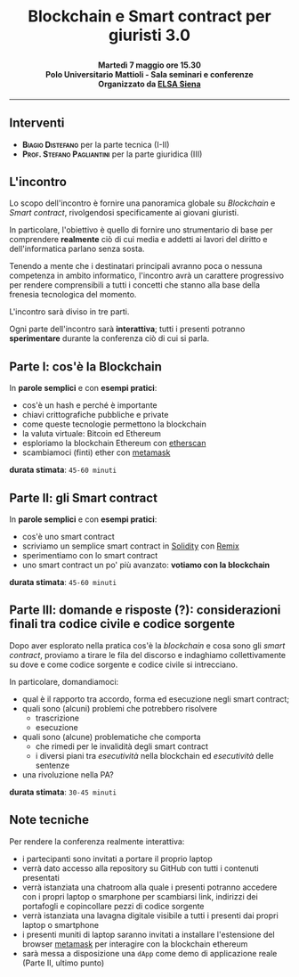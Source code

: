 # <p align="center"> Blockchain e Smart contract per giuristi 3.0 </p>
#### <p align="center"> Martedì 7 maggio ore 15.30 <br> Polo Universitario Mattioli - Sala seminari e conferenze <br> Organizzato da [ELSA Siena](https://www.facebook.com/ELSASienaOfficial/)</p>
_________________________________

## Interventi

* **<span style="font-variant:small-caps;">Biagio Distefano</span>** per la parte tecnica (I-II)
* **<span style="font-variant:small-caps;">Prof. Stefano Pagliantini</span>** per la parte giuridica (III)

## L'incontro

Lo scopo dell'incontro è fornire una panoramica globale su *Blockchain* e *Smart contract*, rivolgendosi specificamente ai giovani giuristi.

In particolare, l'obiettivo è quello di fornire uno strumentario di base per comprendere **realmente**
ciò di cui media e addetti ai lavori del diritto e dell'informatica parlano senza sosta.

Tenendo a mente che i destinatari principali avranno poca o nessuna competenza in ambito informatico,
l'incontro avrà un carattere progressivo per rendere comprensibili a tutti i concetti che stanno alla
base della frenesia tecnologica del momento.

L'incontro sarà diviso in tre parti.

Ogni parte dell'incontro sarà **interattiva**; tutti i presenti potranno **sperimentare** durante la conferenza ciò di cui si parla.

## Parte I: cos'è la Blockchain

In **parole semplici** e con **esempi pratici**:

* cos'è un hash e perché è importante
* chiavi crittografiche pubbliche e private
* come queste tecnologie permettono la blockchain 
* la valuta virtuale: Bitcoin ed Ethereum
* esploriamo la blockchain Ethereum con [etherscan](https://etherscan.io)
* scambiamoci (finti) ether con [metamask](https://metamask.io)

**durata stimata**: `45-60 minuti`

## Parte II: gli Smart contract

In **parole semplici** e con **esempi pratici**:

* cos'è uno smart contract
* scriviamo un semplice smart contract in [Solidity](https://solidity.readthedocs.io/en/v0.5.6/)
con [Remix](http://remix.ethereum.org)
* sperimentiamo con lo smart contract
* uno smart contract un po' più avanzato: **votiamo con la blockchain**

**durata stimata**: `45-60 minuti`

## Parte III: domande e risposte (?): considerazioni finali tra codice civile e codice sorgente

Dopo aver esplorato nella pratica cos'è la *blockchain* e cosa sono gli *smart contract*, proviamo a tirare le fila del discorso e indaghiamo collettivamente su dove e come codice sorgente e codice civile
si intrecciano.

In particolare, domandiamoci:

* qual è il rapporto tra accordo, forma ed esecuzione negli smart contract;
* quali sono (alcuni) problemi che potrebbero risolvere
    * trascrizione
    * esecuzione
* quali sono (alcune) problematiche che comporta
    * che rimedi per le invalidità degli smart contract
    * i diversi piani tra *esecutività* nella blockchain ed *esecutività* delle sentenze
* una rivoluzione nella PA?

**durata stimata**: `30-45 minuti`


## Note tecniche

Per rendere la conferenza realmente interattiva:

* i partecipanti sono invitati a portare il proprio laptop
* verrà dato accesso alla repository su GitHub con tutti i contenuti presentati
* verrà istanziata una chatroom alla quale i presenti potranno accedere con i propri laptop o smarphone per scambiarsi link, indirizzi dei portafogli e copincollare pezzi di codice sorgente
* verrà istanziata una lavagna digitale visibile a tutti i presenti dai propri laptop o smartphone
* i presenti muniti di laptop saranno invitati a installare l'estensione del browser [metamask](https://metamask.io) per interagire con la blockchain ethereum
* sarà messa a disposizione una `dApp` come demo di applicazione reale
(Parte II, ultimo punto)
